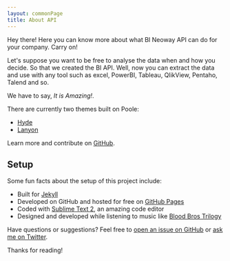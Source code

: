 ```yaml
---
layout: commonPage
title: About API
---
```


<p class="message">
  Hey there! Here you can know more about what BI Neoway API can do for your company. Carry on!
</p>

Let's suppose you want to be free to analyse the data when and how you decide. So that we created the BI API. 
Well, now you can extract the data and use with any tool such as excel, PowerBI, Tableau, QlikView, Pentaho, Talend and so.

We have to say, *It is Amazing!*.

There are currently two themes built on Poole:

* [Hyde](http://hyde.getpoole.com)
* [Lanyon](http://lanyon.getpoole.com)

Learn more and contribute on [GitHub](https://github.com/poole).

## Setup

Some fun facts about the setup of this project include:

* Built for [Jekyll](http://jekyllrb.com)
* Developed on GitHub and hosted for free on [GitHub Pages](https://pages.github.com)
* Coded with [Sublime Text 2](http://sublimetext.com), an amazing code editor
* Designed and developed while listening to music like [Blood Bros Trilogy](https://soundcloud.com/maddecent/sets/blood-bros-series)

Have questions or suggestions? Feel free to [open an issue on GitHub](https://github.com/poole/issues/new) or [ask me on Twitter](https://twitter.com/mdo).

Thanks for reading!
